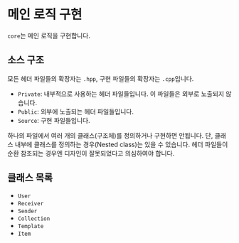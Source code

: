 # 메인 로직 구현

`core`는 메인 로직을 구현합니다.

## 소스 구조

모든 헤더 파일들의 확장자는 `.hpp`, 구현 파일들의 확장자는 `.cpp`입니다.

* `Private`: 내부적으로 사용하는 헤더 파일들입니다. 이 파일들은 외부로 노출되지
             않습니다.
* `Public`: 외부에 노출되는 헤더 파일들입니다.
* `Source`: 구현 파일들입니다.

하나의 파일에서 여러 개의 클래스(구조체)를 정의하거나 구현하면 안됩니다. 단, 클래스
내부에 클래스를 정의하는 경우(Nested class)는 있을 수 있습니다. 헤더 파일들이
순환 참조되는 경우엔 디자인이 잘못되었다고 의심하여야 합니다.

## 클래스 목록

* `User`
* `Receiver`
* `Sender`
* `Collection`
* `Template`
* `Item`
